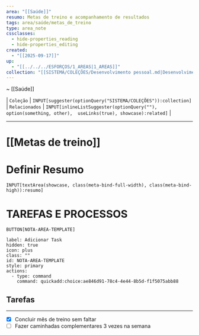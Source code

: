 ```yaml
---
area: "[[Saúde]]"
resumo: Metas de treino e acompanhamento de resultados
tags: area/saúde/metas_de_treino
type: area_note
cssclasses:
  - hide-properties_reading
  - hide-properties_editing
created:
  - "[[2025-09-17]]"
up:
  - "[[../../../ESFORÇOS/1_AREAS|1_AREAS]]"
collection: "[[SISTEMA/COLEÇÕES/Desenvolvimento pessoal.md|Desenvolvimento pessoal]]"
---
```

~ [[Saúde]] 

| `Coleção` | `INPUT[suggester(optionQuery("SISTEMA/COLEÇÕES")):collection]`   | `Relacionados` | `INPUT[inlineListSuggester(optionQuery(""), option(something, other),  useLinks(true), showcase):related]`  |

---
# [[Metas de treino]] 


# Definir Resumo 
`INPUT[textArea(showcase, class(meta-bind-full-width), class(meta-bind-high)):resumo]`


# TAREFAS E PROCESSOS

 `BUTTON[NOTA-AREA-TEMPLATE]`     

```meta-bind-button
label: Adicionar Task
hidden: true
icon: plus
class: ""
id: NOTA-AREA-TEMPLATE
style: primary
actions:
  - type: command
    command: quickadd:choice:ae846d91-78c4-4e44-8b5d-f1f5075abb88
```
## Tarefas


---






- [x] Concluir mês de treino sem faltar
- [ ] Fazer caminhadas complementares 3 vezes na semana
